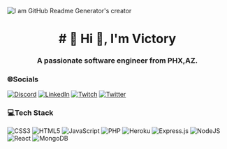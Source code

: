 
![I am GitHub Readme Generator's creator](https://media.istockphoto.com/vectors/five-women-of-different-ethnicities-and-cultures-stand-side-by-side-vector-id1296144988?k=20&m=1296144988&s=612x612&w=0&h=Ep6eeXOoP3PhN_QBXjbW8dbqPT73axKcdJW_Zl-rxC8=)


<h1 align="center"># 💫 Hi 👋, I'm Victory</h1>
<h3 align="center">A passionate software engineer from PHX,AZ.</h3>

  
### 🌐Socials
[![Discord](https://img.shields.io/badge/Discord-%237289DA.svg?logo=discord&logoColor=white)](htttps://discord.gg/vicotry#2503) [![LinkedIn](https://img.shields.io/badge/LinkedIn-%230077B5.svg?logo=linkedin&logoColor=white)](https://linkedin.com/in/vquiah) [![Twitch](https://img.shields.io/badge/Twitch-%239146FF.svg?logo=Twitch&logoColor=white)](https://twitch.tv/smilegur) [![Twitter](https://img.shields.io/badge/Twitter-%231DA1F2.svg?logo=Twitter&logoColor=white)](https://twitter.com/@victoryquiah) 


### 💻Tech Stack
![CSS3](https://img.shields.io/badge/css3-%231572B6.svg?style=for-the-badge&logo=css3&logoColor=white) ![HTML5](https://img.shields.io/badge/html5-%23E34F26.svg?style=for-the-badge&logo=html5&logoColor=white) ![JavaScript](https://img.shields.io/badge/javascript-%23323330.svg?style=for-the-badge&logo=javascript&logoColor=%23F7DF1E) ![PHP](https://img.shields.io/badge/php-%23777BB4.svg?style=for-the-badge&logo=php&logoColor=white) ![Heroku](https://img.shields.io/badge/heroku-%23430098.svg?style=for-the-badge&logo=heroku&logoColor=white) ![Express.js](https://img.shields.io/badge/express.js-%23404d59.svg?style=for-the-badge&logo=express&logoColor=%2361DAFB) ![NodeJS](https://img.shields.io/badge/node.js-6DA55F?style=for-the-badge&logo=node.js&logoColor=white) ![React](https://img.shields.io/badge/react-%2320232a.svg?style=for-the-badge&logo=react&logoColor=%2361DAFB) ![MongoDB](https://img.shields.io/badge/MongoDB-%234ea94b.svg?style=for-the-badge&logo=mongodb&logoColor=white)
